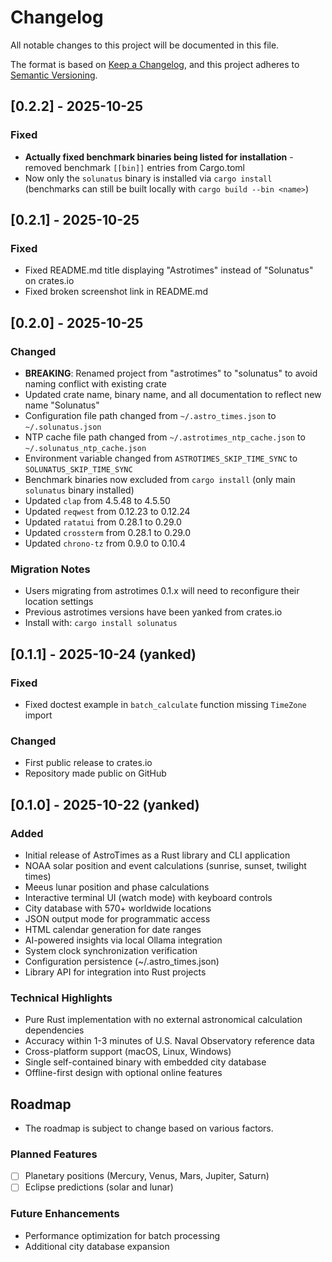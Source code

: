 # Changelog

All notable changes to this project will be documented in this file.

The format is based on [Keep a Changelog](https://keepachangelog.com/en/1.0.0/),
and this project adheres to [Semantic Versioning](https://semver.org/spec/v2.0.0.html).

## [0.2.2] - 2025-10-25

### Fixed
- **Actually fixed benchmark binaries being listed for installation** - removed benchmark `[[bin]]` entries from Cargo.toml
- Now only the `solunatus` binary is installed via `cargo install` (benchmarks can still be built locally with `cargo build --bin <name>`)

## [0.2.1] - 2025-10-25

### Fixed
- Fixed README.md title displaying "Astrotimes" instead of "Solunatus" on crates.io
- Fixed broken screenshot link in README.md

## [0.2.0] - 2025-10-25

### Changed
- **BREAKING**: Renamed project from "astrotimes" to "solunatus" to avoid naming conflict with existing crate
- Updated crate name, binary name, and all documentation to reflect new name "Solunatus"
- Configuration file path changed from `~/.astro_times.json` to `~/.solunatus.json`
- NTP cache file path changed from `~/.astrotimes_ntp_cache.json` to `~/.solunatus_ntp_cache.json`
- Environment variable changed from `ASTROTIMES_SKIP_TIME_SYNC` to `SOLUNATUS_SKIP_TIME_SYNC`
- Benchmark binaries now excluded from `cargo install` (only main `solunatus` binary installed)
- Updated `clap` from 4.5.48 to 4.5.50
- Updated `reqwest` from 0.12.23 to 0.12.24
- Updated `ratatui` from 0.28.1 to 0.29.0
- Updated `crossterm` from 0.28.1 to 0.29.0
- Updated `chrono-tz` from 0.9.0 to 0.10.4

### Migration Notes
- Users migrating from astrotimes 0.1.x will need to reconfigure their location settings
- Previous astrotimes versions have been yanked from crates.io
- Install with: `cargo install solunatus`

## [0.1.1] - 2025-10-24 (yanked)

### Fixed
- Fixed doctest example in `batch_calculate` function missing `TimeZone` import

### Changed
- First public release to crates.io
- Repository made public on GitHub

## [0.1.0] - 2025-10-22 (yanked)

### Added
- Initial release of AstroTimes as a Rust library and CLI application
- NOAA solar position and event calculations (sunrise, sunset, twilight times)
- Meeus lunar position and phase calculations
- Interactive terminal UI (watch mode) with keyboard controls
- City database with 570+ worldwide locations
- JSON output mode for programmatic access
- HTML calendar generation for date ranges
- AI-powered insights via local Ollama integration
- System clock synchronization verification
- Configuration persistence (~/.astro_times.json)
- Library API for integration into Rust projects

### Technical Highlights
- Pure Rust implementation with no external astronomical calculation dependencies
- Accuracy within 1-3 minutes of U.S. Naval Observatory reference data
- Cross-platform support (macOS, Linux, Windows)
- Single self-contained binary with embedded city database
- Offline-first design with optional online features

## Roadmap 
 - The roadmap is subject to change based on various factors.
   
### Planned Features
- [ ] Planetary positions (Mercury, Venus, Mars, Jupiter, Saturn)
- [ ] Eclipse predictions (solar and lunar)

### Future Enhancements
- Performance optimization for batch processing
- Additional city database expansion
